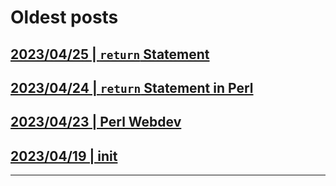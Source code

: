 # Oldest posts

## [2023/04/25 | `return` Statement](../blog/posts/ts_return.md)
## [2023/04/24 | `return` Statement in Perl](../blog/posts/pl_return.md)
## [2023/04/23 | Perl Webdev](../blog/posts/webperl.md)
## [2023/04/19 | init](../blog/posts/init.md)
---
